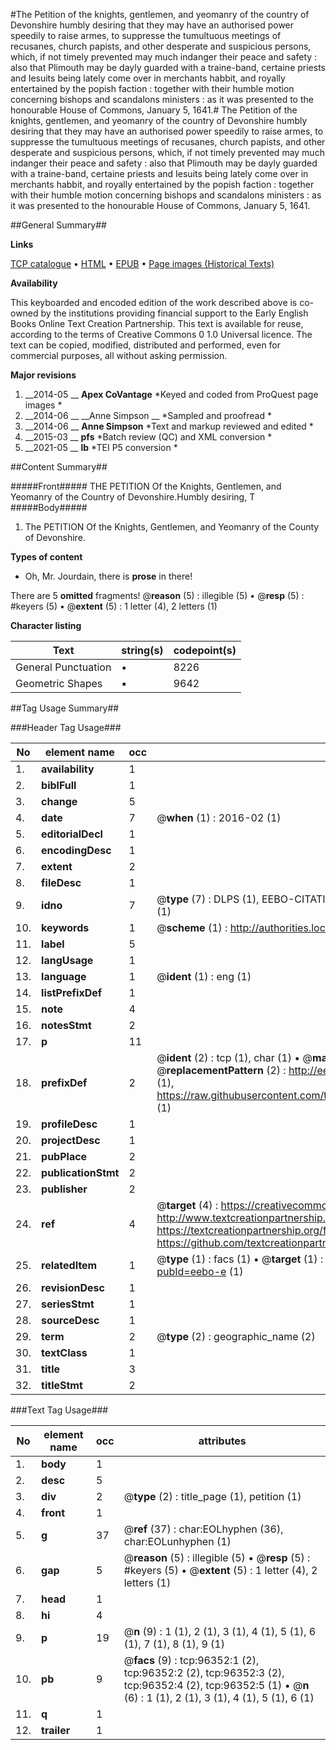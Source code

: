 #The Petition of the knights, gentlemen, and yeomanry of the country of Devonshire humbly desiring that they may have an authorised power speedily to raise armes, to suppresse the tumultuous meetings of recusanes, church papists, and other desperate and suspicious persons, which, if not timely prevented may much indanger their peace and safety : also that Plimouth may be dayly guarded with a traine-band, certaine priests and Iesuits being lately come over in merchants habbit, and royally entertained by the popish faction : together with their humble motion concerning bishops and scandalons ministers : as it was presented to the honourable House of Commons, January 5, 1641.#
The Petition of the knights, gentlemen, and yeomanry of the country of Devonshire humbly desiring that they may have an authorised power speedily to raise armes, to suppresse the tumultuous meetings of recusanes, church papists, and other desperate and suspicious persons, which, if not timely prevented may much indanger their peace and safety : also that Plimouth may be dayly guarded with a traine-band, certaine priests and Iesuits being lately come over in merchants habbit, and royally entertained by the popish faction : together with their humble motion concerning bishops and scandalons ministers : as it was presented to the honourable House of Commons, January 5, 1641.

##General Summary##

**Links**

[TCP catalogue](http://www.ota.ox.ac.uk/tcp/)  • 
[HTML](http://tei.it.ox.ac.uk/tcp/Texts-HTML/free/A54/A54549.html)  • 
[EPUB](http://tei.it.ox.ac.uk/tcp/Texts-EPUB/free/A54/A54549.epub) • 
[Page images (Historical Texts)](https://historicaltexts.jisc.ac.uk/eebo-12993088e)

**Availability**

This keyboarded and encoded edition of the work described above is co-owned by the
    institutions providing financial support to the Early English Books Online Text Creation
    Partnership. This text is available for reuse, according to the terms of  Creative Commons 0 1.0 Universal
    licence. The text can be copied, modified, distributed and performed, even for commercial
    purposes, all without asking permission.

**Major revisions**

1. __2014-05 __ __Apex CoVantage__ *Keyed and coded from ProQuest page images *
1. __2014-06 __ __Anne Simpson __ *Sampled and proofread *
1. __2014-06 __ __Anne Simpson__ *Text and markup reviewed and edited *
1. __2015-03 __ __pfs__ *Batch review (QC) and XML conversion *
1. __2021-05 __ __lb__ *TEI P5 conversion *

##Content Summary##

#####Front#####
THE PETITION Of the Knights, Gentlemen, and Yeomanry of the Country of Devonshire.Humbly desiring, T
#####Body#####

1. The PETITION Of the Knights, Gentlemen, and Yeomanry of the County of Devonshire.

**Types of content**

  * Oh, Mr. Jourdain, there is **prose** in there!

There are 5 **omitted** fragments! 
 @__reason__ (5) : illegible (5)  •  @__resp__ (5) : #keyers (5)  •  @__extent__ (5) : 1 letter (4), 2 letters (1)

**Character listing**


|Text|string(s)|codepoint(s)|
|---|---|---|
|General Punctuation|•|8226|
|Geometric Shapes|▪|9642|

##Tag Usage Summary##

###Header Tag Usage###

|No|element name|occ|attributes|
|---|---|---|---|
|1.|__availability__|1||
|2.|__biblFull__|1||
|3.|__change__|5||
|4.|__date__|7| @__when__ (1) : 2016-02 (1)|
|5.|__editorialDecl__|1||
|6.|__encodingDesc__|1||
|7.|__extent__|2||
|8.|__fileDesc__|1||
|9.|__idno__|7| @__type__ (7) : DLPS (1), EEBO-CITATION (1), VID (1), EEBO-PROQUEST (1), STC (2), OCLC (1)|
|10.|__keywords__|1| @__scheme__ (1) : http://authorities.loc.gov/ (1)|
|11.|__label__|5||
|12.|__langUsage__|1||
|13.|__language__|1| @__ident__ (1) : eng (1)|
|14.|__listPrefixDef__|1||
|15.|__note__|4||
|16.|__notesStmt__|2||
|17.|__p__|11||
|18.|__prefixDef__|2| @__ident__ (2) : tcp (1), char (1)  •  @__matchPattern__ (2) : ([0-9\-]+):([0-9IVX]+) (1), (.+) (1)  •  @__replacementPattern__ (2) : http://eebo.chadwyck.com/downloadtiff?vid=$1&page=$2 (1), https://raw.githubusercontent.com/textcreationpartnership/Texts/master/tcpchars.xml#$1 (1)|
|19.|__profileDesc__|1||
|20.|__projectDesc__|1||
|21.|__pubPlace__|2||
|22.|__publicationStmt__|2||
|23.|__publisher__|2||
|24.|__ref__|4| @__target__ (4) : https://creativecommons.org/publicdomain/zero/1.0/ (1), http://www.textcreationpartnership.org/docs/. (1), https://textcreationpartnership.org/faq/#faq05 (1), https://github.com/textcreationpartnership (1)|
|25.|__relatedItem__|1| @__type__ (1) : facs (1)  •  @__target__ (1) : https://data.historicaltexts.jisc.ac.uk/view?pubId=eebo-e (1)|
|26.|__revisionDesc__|1||
|27.|__seriesStmt__|1||
|28.|__sourceDesc__|1||
|29.|__term__|2| @__type__ (2) : geographic_name (2)|
|30.|__textClass__|1||
|31.|__title__|3||
|32.|__titleStmt__|2||


###Text Tag Usage###

|No|element name|occ|attributes|
|---|---|---|---|
|1.|__body__|1||
|2.|__desc__|5||
|3.|__div__|2| @__type__ (2) : title_page (1), petition (1)|
|4.|__front__|1||
|5.|__g__|37| @__ref__ (37) : char:EOLhyphen (36), char:EOLunhyphen (1)|
|6.|__gap__|5| @__reason__ (5) : illegible (5)  •  @__resp__ (5) : #keyers (5)  •  @__extent__ (5) : 1 letter (4), 2 letters (1)|
|7.|__head__|1||
|8.|__hi__|4||
|9.|__p__|19| @__n__ (9) : 1 (1), 2 (1), 3 (1), 4 (1), 5 (1), 6 (1), 7 (1), 8 (1), 9 (1)|
|10.|__pb__|9| @__facs__ (9) : tcp:96352:1 (2), tcp:96352:2 (2), tcp:96352:3 (2), tcp:96352:4 (2), tcp:96352:5 (1)  •  @__n__ (6) : 1 (1), 2 (1), 3 (1), 4 (1), 5 (1), 6 (1)|
|11.|__q__|1||
|12.|__trailer__|1||
